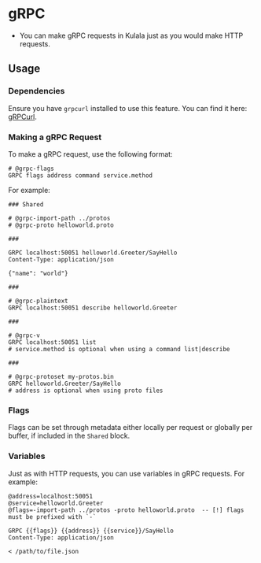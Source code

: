 # gRPC

- You can make gRPC requests in Kulala just as you would make HTTP requests.

## Usage

### Dependencies

Ensure you have `grpcurl` installed to use this feature. You can find it here: [gRPCurl](https://github.com/fullstorydev/grpcurl).

### Making a gRPC Request

To make a gRPC request, use the following format:

```http
# @grpc-flags
GRPC flags address command service.method
```

For example:

```http
### Shared

# @grpc-import-path ../protos 
# @grpc-proto helloworld.proto

###

GRPC localhost:50051 helloworld.Greeter/SayHello
Content-Type: application/json

{"name": "world"}

###

# @grpc-plaintext
GRPC localhost:50051 describe helloworld.Greeter

###

# @grpc-v
GRPC localhost:50051 list
# service.method is optional when using a command list|describe

###

# @grpc-protoset my-protos.bin
GRPC helloworld.Greeter/SayHello
# address is optional when using proto files

```

### Flags

Flags can be set through metadata either locally per request or globally per buffer, if included in the `Shared` block.

### Variables

Just as with HTTP requests, you can use variables in gRPC requests. For example:

```http
@address=localhost:50051
@service=helloworld.Greeter
@flags=-import-path ../protos -proto helloworld.proto  -- [!] flags must be prefixed with `-`

GRPC {{flags}} {{address}} {{service}}/SayHello
Content-Type: application/json

< /path/to/file.json
```
